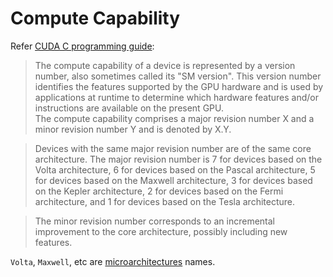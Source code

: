 #  Compute Capability
Refer [CUDA C programming guide](https://docs.nvidia.com/cuda/cuda-c-programming-guide/index.html):   

> The compute capability of a device is represented by a version number, also sometimes called its "SM version". This version number identifies the features supported by the GPU hardware and is used by applications at runtime to determine which hardware features and/or instructions are available on the present GPU.  
> The compute capability comprises a major revision number X and a minor revision
number Y and is denoted by X.Y.  

> Devices with the same major revision number are of the same core architecture. The major revision number is 7 for devices based on the Volta architecture, 6 for devices based on the Pascal architecture, 5 for devices based on the Maxwell architecture, 3 for devices based on the Kepler architecture, 2 for devices based on the Fermi architecture, and 1 for devices based on the Tesla architecture.  
 
> The minor revision number corresponds to an incremental improvement to the core
architecture, possibly including new features.  

`Volta`, `Maxwell`, etc are [microarchitectures](https://en.wikipedia.org/wiki/Category:Nvidia_microarchitectures) names.

